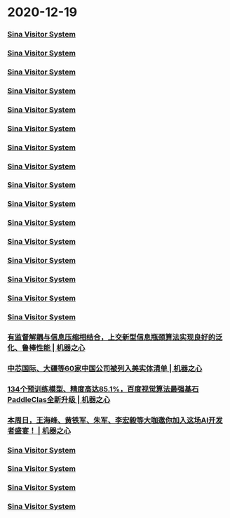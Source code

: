 
# 2020-12-19

### [Sina Visitor System](https://weibo.com/1402400261/Jz7NqtRRB)

### [Sina Visitor System](https://weibo.com/1402400261/Jz7Mqbi6F)

### [Sina Visitor System](https://weibo.com/1402400261/Jz8nJhWIv)

### [Sina Visitor System](https://weibo.com/1402400261/Jz8j0E10W)

### [Sina Visitor System](https://weibo.com/1402400261/Jz8aXCbQx)

### [Sina Visitor System](https://weibo.com/1402400261/Jz86FEuO7)

### [Sina Visitor System](https://weibo.com/1402400261/Jz7XbDQUx)

### [Sina Visitor System](https://weibo.com/1402400261/Jz7RI8RKh)

### [Sina Visitor System](https://weibo.com/1402400261/Jz8BZmrxw)

### [Sina Visitor System](https://weibo.com/1402400261/Jz8vstCHC)

### [Sina Visitor System](https://weibo.com/1402400261/Jz8sDDcjM)

### [Sina Visitor System](https://weibo.com/1402400261/Jz8qlugfy)

### [Sina Visitor System](https://weibo.com/1402400261/Jz95JdDa3)

### [Sina Visitor System](https://weibo.com/1402400261/Jz8W1kKAe)

### [Sina Visitor System](https://weibo.com/1402400261/Jz8Xz31pI)

### [Sina Visitor System](https://weibo.com/1402400261/Jzasg4vpT)

### [有监督解耦与信息压缩相结合，上交新型信息瓶颈算法实现良好的泛化、鲁棒性能 | 机器之心](https://www.jiqizhixin.com/articles/2020-12-19-3)

### [中芯国际、大疆等60家中国公司被列入美实体清单 | 机器之心](https://www.jiqizhixin.com/articles/2020-12-19-2)

### [134个预训练模型、精度高达85.1%，百度视觉算法最强基石PaddleClas全新升级 | 机器之心](https://www.jiqizhixin.com/articles/2020-12-19)

### [本周日，王海峰、黄铁军、朱军、李宏毅等大咖邀你加入这场AI开发者盛宴！ | 机器之心](https://www.jiqizhixin.com/articles/2020-12-19-4)

### [Sina Visitor System](https://weibo.com/1402400261/JzbxSwZjn)

### [Sina Visitor System](https://weibo.com/1402400261/JzbtBpevi)

### [Sina Visitor System](https://weibo.com/1402400261/JzbFBcK78)

### [Sina Visitor System](https://weibo.com/1402400261/JzbBDEqwX)